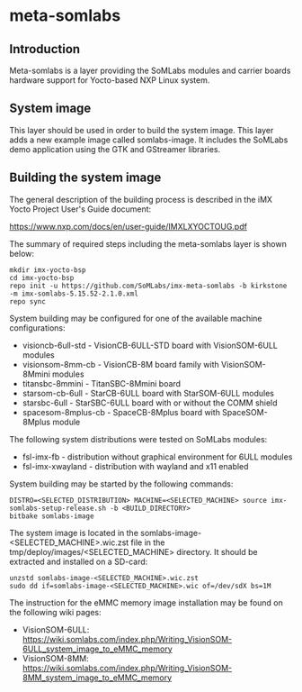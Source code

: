 # meta-somlabs

## Introduction

Meta-somlabs is a layer providing the SoMLabs modules and carrier boards hardware support for Yocto-based NXP Linux system.

## System image

This layer should be used in order to build the system image. This layer adds a new example image called somlabs-image. It includes the SoMLabs demo application using the GTK and GStreamer libraries.

## Building the system image

The general description of the building process is described in the iMX Yocto Project User's Guide document:

https://www.nxp.com/docs/en/user-guide/IMXLXYOCTOUG.pdf

The summary of required steps including the meta-somlabs layer is shown below:

```shell
mkdir imx-yocto-bsp
cd imx-yocto-bsp
repo init -u https://github.com/SoMLabs/imx-meta-somlabs -b kirkstone -m imx-somlabs-5.15.52-2.1.0.xml
repo sync
```

System building may be configured for one of the available machine configurations:

* visioncb-6ull-std - VisionCB-6ULL-STD board with VisionSOM-6ULL modules 
* visionsom-8mm-cb - VisionCB-8M board family with VisionSOM-8Mmini modules
* titansbc-8mmini - TitanSBC-8Mmini board
* starsom-cb-6ull - StarCB-6ULL board with StarSOM-6ULL modules
* starsbc-6ull - StarSBC-6ULL board with or without the COMM shield
* spacesom-8mplus-cb - SpaceCB-8Mplus board with SpaceSOM-8Mplus module

The following system distributions were tested on SoMLabs modules:

* fsl-imx-fb - distribution without graphical environment for 6ULL modules
* fsl-imx-xwayland - distribution with wayland and x11 enabled

System building may be started by the following commands:

```shell
DISTRO=<SELECTED_DISTRIBUTION> MACHINE=<SELECTED_MACHINE> source imx-somlabs-setup-release.sh -b <BUILD_DIRECTORY>
bitbake somlabs-image
```

The system image is located in the somlabs-image-<SELECTED_MACHINE>.wic.zst file in the tmp/deploy/images/<SELECTED_MACHINE> directory. It should be extracted and installed on a SD-card:

```shell
unzstd somlabs-image-<SELECTED_MACHINE>.wic.zst 
sudo dd if=somlabs-image-<SELECTED_MACHINE>.wic of=/dev/sdX bs=1M
```

The instruction for the eMMC memory image installation may be found on the following wiki pages:

* VisionSOM-6ULL: https://wiki.somlabs.com/index.php/Writing_VisionSOM-6ULL_system_image_to_eMMC_memory
* VisionSOM-8MM: https://wiki.somlabs.com/index.php/Writing_VisionSOM-8MM_system_image_to_eMMC_memory
